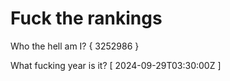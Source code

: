 # Fuck the rankings

Who the hell am I?
{ 3252986 }

What fucking year is it?
[ 2024-09-29T03:30:00Z ]
